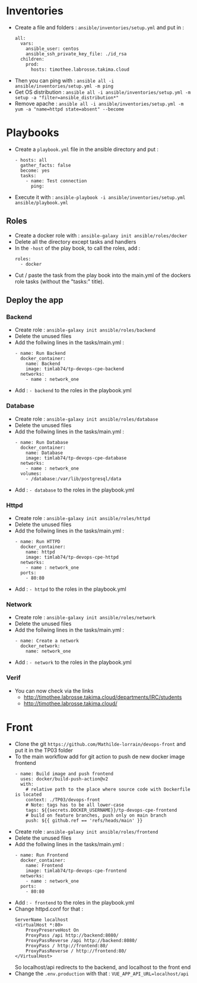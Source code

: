 # Inventories
- Create a file and folders : `ansible/inventories/setup.yml` and put in : 
    ```
    all:
      vars:
        ansible_user: centos
        ansible_ssh_private_key_file: ./id_rsa
      children:
        prod:
          hosts: timothee.labrosse.takima.cloud
    ```
- Then you can ping with : `ansible all -i ansible/inventories/setup.yml -m ping`
- Get OS distribution : `ansible all -i ansible/inventories/setup.yml -m setup -a "filter=ansible_distribution*"`
- Remove apache : `ansible all -i ansible/inventories/setup.yml -m yum -a "name=httpd state=absent" --become`
# Playbooks
- Create a `playbook.yml` file in the ansible directory and put :
    ```
    - hosts: all
      gather_facts: false
      become: yes
      tasks:
        - name: Test connection
          ping:
    ```
- Execute it with : `ansible-playbook -i ansible/inventories/setup.yml ansible/playbook.yml`
## Roles
- Create a docker role with : `ansible-galaxy init ansible/roles/docker`
- Delete all the directory except tasks and handlers
- In the `-host` of the play book, to call the roles, add :
    ```
    roles:
      - docker
    ```
- Cut / paste the task from the play book into the main.yml of the dockers role tasks (without the "tasks:" title).
## Deploy the app
### Backend
- Create role : `ansible-galaxy init ansible/roles/backend`
- Delete the unused files
- Add the follwing lines in the tasks/main.yml : 
    ```
    - name: Run Backend
      docker_container:
        name: Backend
        image: timlab74/tp-devops-cpe-backend
      networks:
        - name : network_one
    ```
- Add : `- backend` to the roles in the playbook.yml
### Database
- Create role : `ansible-galaxy init ansible/roles/database`
- Delete the unused files
- Add the follwing lines in the tasks/main.yml : 
    ```
    - name: Run Database
      docker_container:
        name: Database
        image: timlab74/tp-devops-cpe-database
      networks:
        - name : network_one
      volumes:
        - /database:/var/lib/postgresql/data
    ```
- Add : `- database` to the roles in the playbook.yml
### Httpd
- Create role : `ansible-galaxy init ansible/roles/httpd`
- Delete the unused files
- Add the follwing lines in the tasks/main.yml : 
    ```
    - name: Run HTTPD
      docker_container:
        name: httpd
        image: timlab74/tp-devops-cpe-httpd
      networks:
        - name : network_one
      ports:
        - 80:80
    ```
- Add : `- httpd` to the roles in the playbook.yml
### Network
- Create role : `ansible-galaxy init ansible/roles/network`
- Delete the unused files
- Add the follwing lines in the tasks/main.yml : 
    ```
    - name: Create a network
      docker_network:
        name: network_one
    ```
- Add : `- network` to the roles in the playbook.yml
### Verif
- You can now check via the links
    - http://timothee.labrosse.takima.cloud/departments/IRC/students
    - http://timothee.labrosse.takima.cloud/
# Front
- Clone the git `https://github.com/Mathilde-lorrain/devops-front` and put it in the TP03 folder
- To the main workflow add for git action to push de new docker image frontend
  ```
  - name: Build image and push frontend
    uses: docker/build-push-action@v2
    with:
      # relative path to the place where source code with Dockerfile is located
      context: ./TP03/devops-front
      # Note: tags has to be all lower-case
      tags: ${{secrets.DOCKER_USERNAME}}/tp-devops-cpe-frontend
      # build on feature branches, push only on main branch
      push: ${{ github.ref == 'refs/heads/main' }}
  ```
- Create role : `ansible-galaxy init ansible/roles/frontend`
- Delete the unused files
- Add the follwing lines in the tasks/main.yml : 
    ```
    - name: Run Frontend
      docker_container:
        name: Frontend
        image: timlab74/tp-devops-cpe-frontend
      networks:
        - name : network_one
      ports:
        - 80:80
    ```
- Add : `- frontend` to the roles in the playbook.yml
- Change httpd.conf for that : 
  ```
  ServerName localhost
  <VirtualHost *:80>
      ProxyPreserveHost On
      ProxyPass /api http://backend:8080/
      ProxyPassReverse /api http://backend:8080/
      ProxyPass / http://frontend:80/
      ProxyPassReverse / http://frontend:80/
  </VirtualHost>
  ```
  So localhost/api redirects to the backend, and localhost to the front end
- Change the `.env.production` with that : `VUE_APP_API_URL=localhost/api`